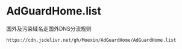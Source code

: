 # AdGuardHome.list

国外及污染域名走国外DNS分流规则

``` sh
https://cdn.jsdelivr.net/gh/Moexin/AdGuardHome/AdGuardHome.list
```